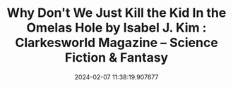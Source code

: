---
date: 2024-02-07 11:38:19.907677
link:
  source: web
  source_url: https://roytang.net
  text: 'Why Don''t We Just Kill the Kid In the Omelas Hole by Isabel J. Kim : Clarkesworld
    Magazine – Science Fiction & Fantasy'
  url: https://clarkesworldmagazine.com/kim_02_24/
source: web
syndicated:
- type: mastodon
  url: https://indieweb.social/users/roytang/statuses/111889999522472469
tags:
- fiction
title: 'Why Don''t We Just Kill the Kid In the Omelas Hole by Isabel J. Kim : Clarkesworld
  Magazine – Science Fiction & Fantasy'
---